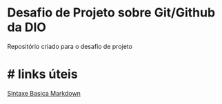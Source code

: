#  Desafio de Projeto sobre Git/Github da DIO
Repositório criado para o desafio de projeto

# # links úteis
[Sintaxe Basica Markdown](https://www.markdownguide.org/basic-syntax/)  

